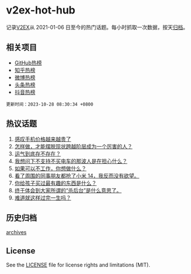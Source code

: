 # v2ex-hot-hub

 记录[V2EX](https://www.v2ex.com/)从 2021-01-06 日至今的热门话题。每小时抓取一次数据，按天[归档](archives)。
 
 ## 相关项目

- [GitHub热榜](https://github.com/lonnyzhang423/github-hot-hub)
- [知乎热榜](https://github.com/lonnyzhang423/zhihu-hot-hub)
- [微博热榜](https://github.com/lonnyzhang423/weibo-hot-hub)
- [头条热榜](https://github.com/lonnyzhang423/toutiao-hot-hub)
- [抖音热榜](https://github.com/lonnyzhang423/douyin-hot-hub)


 `更新时间：2023-10-28 08:30:34 +0800`

## 热议话题

1. [感叹手机价格越来越贵了](https://www.v2ex.com/t/985919)
1. [怎样做，才能摆脱现状跨越阶层成为一个厉害的人？](https://www.v2ex.com/t/985858)
1. [运气到底存不存在？](https://www.v2ex.com/t/985894)
1. [我想问下不支持不买电车的那波人是在担心什么？](https://www.v2ex.com/t/985987)
1. [如果可以不工作，你想做什么？](https://www.v2ex.com/t/985967)
1. [看了周围的同事朋友都抢了小米 14，我反而没有欲望。](https://www.v2ex.com/t/985871)
1. [你给孩子买过最有趣的东西是什么？](https://www.v2ex.com/t/985861)
1. [终于体会到大家所谓的“杀后台”是什么意思了。](https://www.v2ex.com/t/985897)
1. [难道就这样过完一生吗？](https://www.v2ex.com/t/986042)

## 历史归档

[archives](archives)

## License

See the [LICENSE](LICENSE) file for license rights and limitations (MIT).
